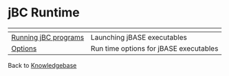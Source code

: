 # jBC Runtime

<PageHeader />

| <!----> | <!----> |
| --- | --- |
| [Running jBC programs](./running-jbc-programs/README.md) | Launching jBASE executables |
| [Options](./jbc-run-time-options/README.md) | Run time options for jBASE executables |

Back to [Knowledgebase](./../README.md)

  
<PageFooter />
